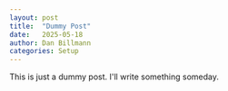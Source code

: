 ```yaml
---
layout: post
title:  "Dummy Post"
date:   2025-05-18
author: Dan Billmann
categories: Setup
---
```


This is just a dummy post. I'll write something someday.
